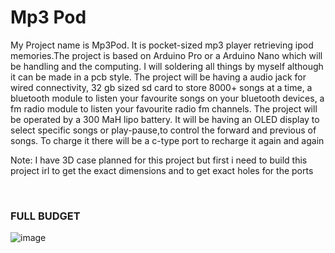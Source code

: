 # Mp3 Pod
My Project name is Mp3Pod. It is pocket-sized mp3 player retrieving ipod memories.The project is based on Arduino Pro or a Arduino Nano which will be handling and the computing. I will soldering all things by myself although it can be made in a pcb style. The project will be having a audio jack for wired connectivity, 32 gb sized sd card to store 8000+ songs at a time, a bluetooth module to listen your favourite songs on your bluetooth devices, a fm radio module to listen your favourite radio fm channels. The project will be operated by a 300 MaH lipo battery. It will be having an OLED display to select specific songs or play-pause,to control the forward and previous of songs. To charge it there will be a c-type port to recharge it again and again

Note: I have 3D case planned for this project but first i need to build this project irl to get the exact dimensions and to get exact holes for the ports


<br>
<h3>FULL BUDGET</h3>

![image](https://github.com/user-attachments/assets/5b50e2b9-62d5-4929-b169-29174d621b18)

